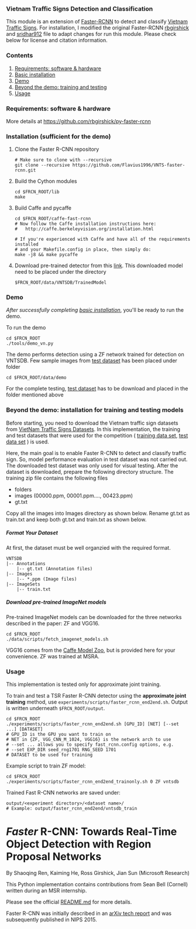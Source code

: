 ### Vietnam Traffic Signs Detection and Classification
This module is an extension of [Faster-RCNN](https://github.com/rbgirshick/py-faster-rcnn) to detect and classify [Vietnam Traffic Signs](https://drive.google.com/open?id=0B9hMAZTpHpyCclFwT2NFWTRYSjg).
For installation, I modified the original Faster-RCNN [rbgirshick](https://github.com/rbgirshick/py-faster-rcnn/blob/master/README.md) and [sridhar912](https://github.com/sridhar912/tsr-py-faster-rcnn/README.md) file to adapt changes for run this module. Please check below for license and citation information.

### Contents
1. [Requirements: software & hardware](#requirements-software-hardware)
3. [Basic installation](#installation-sufficient-for-the-demo)
4. [Demo](#demo)
5. [Beyond the demo: training and testing](#beyond-the-demo-installation-for-training-and-testing-models)
6. [Usage](#usage)

### Requirements: software & hardware

More details at https://github.com/rbgirshick/py-faster-rcnn


### Installation (sufficient for the demo)

1. Clone the Faster R-CNN repository
    ```Shell
    # Make sure to clone with --recursive
    git clone --recursive https://github.com/Flavius1996/VNTS-faster-rcnn.git
    ```

2. Build the Cython modules
    ```Shell
    cd $FRCN_ROOT/lib
    make
    ```

3. Build Caffe and pycaffe
    ```Shell
    cd $FRCN_ROOT/caffe-fast-rcnn
    # Now follow the Caffe installation instructions here:
    #   http://caffe.berkeleyvision.org/installation.html

    # If you're experienced with Caffe and have all of the requirements installed
    # and your Makefile.config in place, then simply do:
    make -j8 && make pycaffe
    ```

4. Download pre-trained detector from this [link](https://drive.google.com/file/d/1pH9OkaiwzOmHrGBVwBBekmXKyRkqJwUm). This downloaded model need to be placed under the directory
	```Shell
	$FRCN_ROOT/data/VNTSDB/TrainedModel
	```
### Demo

*After successfully completing [basic installation](#installation-sufficient-for-the-demo)*, you'll be ready to run the demo.

To run the demo
```Shell
cd $FRCN_ROOT
./tools/demo_vn.py
```
The demo performs detection using a ZF network trained for detection on VNTSDB. Few sample images from [test dataset](https://drive.google.com/open?id=1b3TSfcyODeybJPoVLdwJALcz7JMPPlxx) has been placed under folder
```Shell
cd $FRCN_ROOT/data/demo
```
For the complete testing, [test dataset](https://drive.google.com/open?id=1b3TSfcyODeybJPoVLdwJALcz7JMPPlxx) has to be download and placed in the folder mentioned above

### Beyond the demo: installation for training and testing models

Before starting, you need to download the Vietnam traffic sign datasets from [VietNam Traffic Signs Datasets](https://drive.google.com/open?id=18Wm6viFtG7eScIxRw26Zn3gd5rhsmQ6R). In this implementation, the training and test datasets that were used for the competition ( [training data set](https://drive.google.com/open?id=1XU2jQrHc24KPelBf_C4LxBon1z3uPoUB), [test data set](https://drive.google.com/open?id=1b3TSfcyODeybJPoVLdwJALcz7JMPPlxx) ) is used.

Here, the main goal is to enable Faster R-CNN to detect and classify traffic sign. So, model performance evaluation in test dataset was not carried out. The downloaded test dataset was only used for visual testing. After the dataset is downloaded, prepare the following directory structure. The training zip file contains the following files
- folders
- images (00000.ppm, 00001.ppm...., 00423.ppm)
- gt.txt

Copy all the images into Images directory as shown below. Rename gt.txt as train.txt and keep both gt.txt and train.txt as shown below. 

##### Format Your Dataset
At first, the dataset must be well organzied with the required format.
```
VNTSDB
|-- Annotations
    |-- gt.txt (Annotation files)
|-- Images
    |-- *.ppm (Image files)
|-- ImageSets
    |-- train.txt
```

##### Download pre-trained ImageNet models

Pre-trained ImageNet models can be downloaded for the three networks described in the paper: ZF and VGG16.

```Shell
cd $FRCN_ROOT
./data/scripts/fetch_imagenet_models.sh
```
VGG16 comes from the [Caffe Model Zoo](https://github.com/BVLC/caffe/wiki/Model-Zoo), but is provided here for your convenience.
ZF was trained at MSRA.

### Usage
This implementation is tested only for approximate joint training.

To train and test a TSR Faster R-CNN detector using the **approximate joint training** method, use `experiments/scripts/faster_rcnn_end2end.sh`.
Output is written underneath `$FRCN_ROOT/output`.

```Shell
cd $FRCN_ROOT
./experiments/scripts/faster_rcnn_end2end.sh [GPU_ID] [NET] [--set ...] [DATASET]
# GPU_ID is the GPU you want to train on
# NET in {ZF, VGG_CNN_M_1024, VGG16} is the network arch to use
# --set ... allows you to specify fast_rcnn.config options, e.g.
# --set EXP_DIR seed_rng1701 RNG_SEED 1701
# DATASET to be used for training
```
Example script to train ZF model:
```Shell
cd $FRCN_ROOT
./experiments/scripts/faster_rcnn_end2end_trainonly.sh 0 ZF vntsdb
```
Trained Fast R-CNN networks are saved under:
```
output/<experiment directory>/<dataset name>/
# Example: output/faster_rcnn_end2end/vntsdb_train
```



# *Faster* R-CNN: Towards Real-Time Object Detection with Region Proposal Networks

By Shaoqing Ren, Kaiming He, Ross Girshick, Jian Sun (Microsoft Research)

This Python implementation contains contributions from Sean Bell (Cornell) written during an MSR internship.

Please see the official [README.md](https://github.com/ShaoqingRen/faster_rcnn/blob/master/README.md) for more details.

Faster R-CNN was initially described in an [arXiv tech report](http://arxiv.org/abs/1506.01497) and was subsequently published in NIPS 2015.


